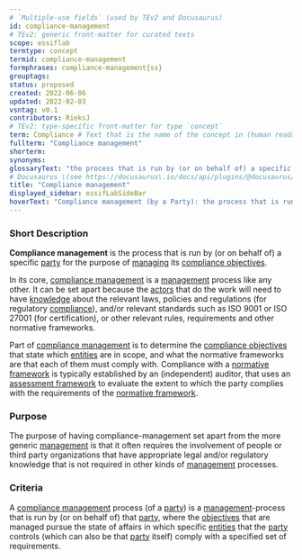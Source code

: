 ```yaml
---
# `Multiple-use fields` (used by TEv2 and Docusaurus)
id: compliance-management
# TEv2: generic front-matter for curated texts
scope: essiflab
termtype: concept
termid: compliance-management
formphrases: compliance-management{ss}
grouptags:
status: proposed
created: 2022-06-06
updated: 2022-02-03
vsntag: v0.1
contributors: RieksJ
# TEv2: type-specific front-matter for type `concept`
term: Compliance # Text that is the name of the concept in (human readable) texts.
fullterm: "Compliance management"
shorterm:
synonyms:
glossaryText: "the process that is run by (or on behalf of) a specific [party](@) for the purpose of [managing](@) its [compliance objectives](@)."
# Docusaurus \(see https://docusaurus\.io/docs/api/plugins/@docusaurus/plugin-content-docs#markdown-front-matter\):
title: "Compliance management"
displayed_sidebar: essifLabSideBar
hoverText: "Compliance management (by a Party): the process that is run by (or on behalf of) that Party for the purpose of Managing its Compliance-objectives."
---
```


### Short Description
**Compliance management** is the process that is run by (or on behalf of) a specific [party](@) for the purpose of [managing](@) its [compliance objectives](@).

In its core, [compliance management](@) is a [management](@) process like any other. It can be set apart because the [actors](@) that do the work will need to have [knowledge](@) about the relevant laws, policies and regulations (for regulatory [compliance](@)), and/or relevant standards such as ISO 9001 or ISO 27001 (for certification), or other relevant rules, requirements and other normative frameworks.

Part of [compliance management](@) is to determine the [compliance objectives](@) that state which [entities](@) are in scope, and what the normative frameworks are that each of them must comply with. Compliance with a [normative framework](@) is typically established by an (independent) auditor, that uses an [assessment framework](@) to evaluate the extent to which the party complies with the requirements of the [normative framework](@).

### Purpose
The purpose of having compliance-management set apart from the more generic [management](@) is that it often requires the involvement of people or third party organizations that have appropriate legal and/or regulatory knowledge that is not required in other kinds of [management](@) processes.

### Criteria
A [compliance management](@) process (of a [party](@)) is a [management](@)-process that is run by (or on behalf of) that [party](@), where the [objectives](@) that are managed pursue the state of affairs in which specific [entities](@) that the [party](@) controls (which can also be that [party](@) itself) comply with a specified set of requirements.
